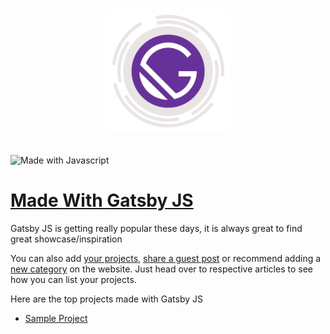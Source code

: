 <p align="center">
  <br>
  <a href="https://madewithjavascript.club/categories/gatsby-js" target="_blank" title="Maed with Gatsby JS">
    <img width="200" src="/uploads/Made-with-gatsby-js.png" alt="Made with Gatsby JS">
  </a>
  <br>
  <br>
</p>

![Made with Javascript](https://madewithjavascript.club/Made-With-Javascript-Logo.png)

# [Made With Gatsby JS][made-with-gatsby-js]

Gatsby JS is getting really popular these days, it is always great to find great showcase/inspiration

You can also add [your projects][request-project], [share a guest post][request-post] or recommend adding a [new category][request-category] on the website. Just head over to respective articles to see how you can list your projects.

Here are the top projects made with Gatsby JS

- [Sample Project][sample-project]

[made-with-gatsby-js]: https://madewithjavascript.club/categories/gatsby-js "Made with Gatsby JS"
[made-with-javascript]: https://madewithjavascript.club/ "Made with Javscript Club"
[sample-project]: ./your-project-made-with-gatsby-js-showcase.md "Project Name | Made with Gatsby JS"
[request-project]: https://madewithjavascript.club/categories/request/project "Submit your project | Made with Javascript"
[request-post]: https://madewithjavascript.club/categories/request/post "Guest Post | Made with Javascript"
[request-category]: https://madewithjavascript.club/categories/request/categories "Suggest new JS framework | Made with Javascript"
